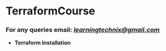 # TerraformCourse

### For any queries email: *learningtechnix@gmail.com*

- **Terraform Installation**
